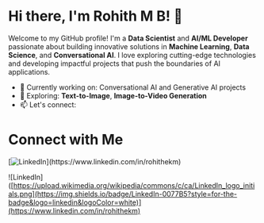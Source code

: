 # Hi there, I'm Rohith M B! 👋

Welcome to my GitHub profile! I'm a **Data Scientist** and **AI/ML Developer** passionate about building innovative solutions in **Machine Learning**, **Data Science**, and **Conversational AI**. I love exploring cutting-edge technologies and developing impactful projects that push the boundaries of AI applications.

- 🔭 Currently working on: Conversational AI and Generative AI projects
- 🌱 Exploring: **Text-to-Image**, **Image-to-Video Generation**
- 📫 Let's connect:
# Connect with Me

[![LinkedIn]([https://upload.wikimedia.org/wikipedia/commons/c/ca/LinkedIn_logo_initials.png](https://img.shields.io/badge/LinkedIn-0077B5?style=for-the-badge&logo=linkedin&logoColor=white))](https://www.linkedin.com/in/rohithekm)

![LinkedIn]([https://upload.wikimedia.org/wikipedia/commons/c/ca/LinkedIn_logo_initials.png](https://img.shields.io/badge/LinkedIn-0077B5?style=for-the-badge&logo=linkedin&logoColor=white)](https://www.linkedin.com/in/rohithekm)
